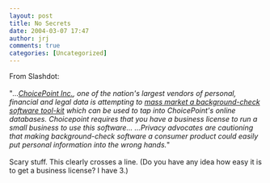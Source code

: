 ```yaml
---
layout: post
title: No Secrets
date: 2004-03-07 17:47
author: jrj
comments: true
categories: [Uncategorized]
---
```

From Slashdot:
<br />
<br />"*...<a href="http://www.siliconvalley.com/mld/siliconvalley/8115897.htm" target="_blank">ChoicePoint Inc.</a>, one of the nation's largest vendors of personal, financial and legal data is attempting to <a href="http://www.siliconvalley.com/mld/siliconvalley/8115897.htm" target="_blank">mass market a background-check software tool-kit</a> which can be used to tap into ChoicePoint's online databases. Choicepoint requires that you have a business license to run a small business to use this software... ...Privacy advocates are cautioning that making background-check software a consumer product could easily put personal information into the wrong hands.*"
<br />
<br />Scary stuff. This clearly crosses a line. (Do you have any idea how easy it is to get a business license? I have 3.)
